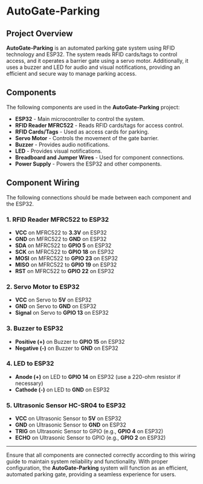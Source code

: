 # AutoGate-Parking

## Project Overview
**AutoGate-Parking** is an automated parking gate system using RFID technology and ESP32. The system reads RFID cards/tags to control access, and it operates a barrier gate using a servo motor. Additionally, it uses a buzzer and LED for audio and visual notifications, providing an efficient and secure way to manage parking access.

## Components
The following components are used in the **AutoGate-Parking** project:

- **ESP32** - Main microcontroller to control the system.
- **RFID Reader MFRC522** - Reads RFID cards/tags for access control.
- **RFID Cards/Tags** - Used as access cards for parking.
- **Servo Motor** - Controls the movement of the gate barrier.
- **Buzzer** - Provides audio notifications.
- **LED** - Provides visual notifications.
- **Breadboard and Jumper Wires** - Used for component connections.
- **Power Supply** - Powers the ESP32 and other components.

## Component Wiring
The following connections should be made between each component and the ESP32.

### 1. RFID Reader MFRC522 to ESP32
- **VCC** on MFRC522 to **3.3V** on ESP32
- **GND** on MFRC522 to **GND** on ESP32
- **SDA** on MFRC522 to **GPIO 5** on ESP32
- **SCK** on MFRC522 to **GPIO 18** on ESP32
- **MOSI** on MFRC522 to **GPIO 23** on ESP32
- **MISO** on MFRC522 to **GPIO 19** on ESP32
- **RST** on MFRC522 to **GPIO 22** on ESP32

### 2. Servo Motor to ESP32
- **VCC** on Servo to **5V** on ESP32
- **GND** on Servo to **GND** on ESP32
- **Signal** on Servo to **GPIO 13** on ESP32

### 3. Buzzer to ESP32
- **Positive (+)** on Buzzer to **GPIO 15** on ESP32
- **Negative (-)** on Buzzer to **GND** on ESP32

### 4. LED to ESP32
- **Anode (+)** on LED to **GPIO 14** on ESP32 (use a 220-ohm resistor if necessary)
- **Cathode (-)** on LED to **GND** on ESP32

### 5. Ultrasonic Sensor HC-SR04 to ESP32
- **VCC** on Ultrasonic Sensor to **5V** on ESP32
- **GND** on Ultrasonic Sensor to **GND** on ESP32
- **TRIG** on Ultrasonic Sensor to GPIO (e.g., **GPIO 4** on ESP32)
- **ECHO** on Ultrasonic Sensor to GPIO (e.g., **GPIO 2** on ESP32)

---

Ensure that all components are connected correctly according to this wiring guide to maintain system reliability and functionality. With proper configuration, the **AutoGate-Parking** system will function as an efficient, automated parking gate, providing a seamless experience for users.
